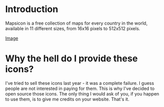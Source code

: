 Introduction
========

Mapsicon is a free collection of maps for every country in the world, available in 11 different sizes, from 16x16 pixels to 512x512 pixels.

[Image](namerica.png)


Why the hell do I provide these icons?
========

I've tried to sell these icons last year - it was a complete failure. I guess people are not interested in paying for them. This is why I've decided to open source those icons. The only thing I would ask of you, if you happen to use them, is to give me credits on your website. That's it.
